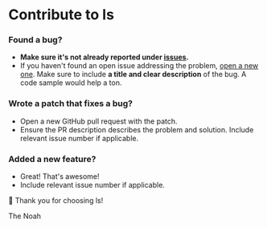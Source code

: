 # Contribute to ls

### Found a bug?
- **Make sure it's not already reported under [issues](https://github.com/The-Noah/ls/issues).**
- If you haven't found an open issue addressing the problem, [open a new one](https://github.com/The-Noah/ls/issues/new?assignees=&labels=bug&template=bug_report.md&title=). Make sure to include **a title and clear description** of the bug. A code sample would help a ton.

### Wrote a patch that fixes a bug?
- Open a new GitHub pull request with the patch.
- Ensure the PR description describes the problem and solution. Include relevant issue number if applicable.

### Added a new feature?
- Great! That's awesome!
- Include relevant issue number if applicable.

💖 Thank you for choosing ls!

The Noah
